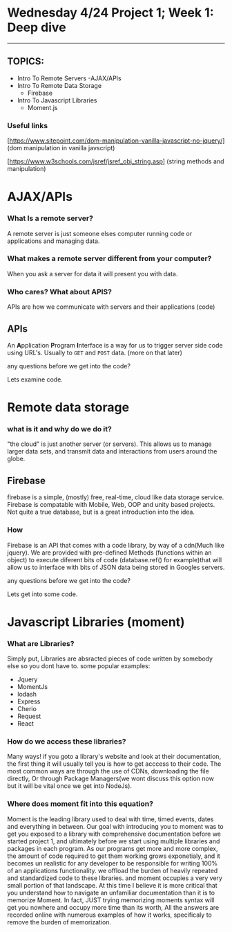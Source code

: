 # Wednesday 4/24 Project 1; Week 1: **Deep dive**
******
## TOPICS:
- Intro To Remote Servers
    -AJAX/APIs
- Intro To Remote Data Storage 
    - Firebase
- Intro To Javascript Libraries 
    - Moment.js

### Useful links
[https://www.sitepoint.com/dom-manipulation-vanilla-javascript-no-jquery/] (dom manipulation in vanilla javscript)

[https://www.w3schools.com/jsref/jsref_obj_string.asp] (string methods and manipulation)


# AJAX/APIs
### What Is a remote server?
A remote server is just someone elses computer running code or applications and managing data. 

### What makes a remote server different from your computer?
When you ask a server for data it will present you with data. 

### Who cares? What about APIS? 
APIs are how we communicate with servers and their applications (code)

## APIs
An **A**pplication **P**rogram **I**nterface is a way for us to trigger server side code using URL's. Usually to `GET` and `POST` data. (more on that later)

any questions before we get into the code?

Lets examine code.

# Remote data storage
### what is it and why do we do it?
"the cloud" is just another server (or servers). This allows us to manage larger data sets, and 
transmit data and interactions from users around the globe.

## Firebase
firebase is a simple, (mostly) free, real-time, cloud like data storage service. Firebase is compatable with Mobile, Web, OOP and unity based projects. Not quite a true database, but is a great introduction into the idea.

### How
Firebase is an API that comes with a code library, by way of a cdn(Much like jquery). We are provided with pre-defined Methods (functions within an object) to execute diferent bits of code (database.ref() for example)that will allow us to interface with bits of JSON data being stored in Googles servers. 

any questions before we get into the code?

Lets get into some code.

# Javascript Libraries (moment)
### What are Libraries?
Simply put, Libraries are absracted pieces of code written by somebody else so you dont have to. some popular examples:
- Jquery
- MomentJs
- lodash
- Express
- Cherio
- Request
- React

### How do we access these libraries?
Many ways! if you goto a library's website and look at their documentation, the first thing it will usually tell you is how to get acccess to their code. 
The most common ways are through the use of CDNs, downloading the file directly, Or through Package Managers(we wont discuss this option now but it will be vital once we get into NodeJs).

### Where does moment fit into this equation?
Moment is the leading library used to deal with time, timed events, dates and everything in between.
Our goal with introducing you to moment was to get you exposed to a library with comprehensive documentation before we started project 1, and ultimately before we start using multiple libraries and packages in each program.
As our programs get more and more complex, the amount of code required to get them working grows exponetialy, and it becomes un realistic for any developer to be responsible for writing 100% of an applications functionality. we offload the burden of heavily repeated and standardized code to these libraries. and moment occupies a very very small portion of that landscape. At this time I believe it is more critical that you understand how to navigate an unfamiliar documentation than it is to memorize Moment. In fact, JUST trying memorizing moments syntax will get you nowhere and occupy more time than its worth, All the answers are recorded online with numerous examples of how it works, specificaly to remove the burden of memorization.

